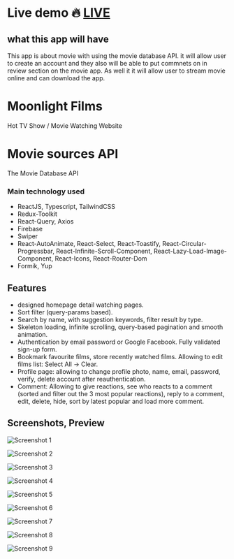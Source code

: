 # Live demo 🔥 [LIVE](https://moonlight-film.vercel.app/)

## what this app will have

This app is about movie with using the movie database API. it will allow user to create an account and they also will be able to put commnets on in review section on the movie app. As well it it will allow user to stream movie online and can download the app.

# Moonlight Films

Hot TV Show / Movie Watching Website

# Movie sources API

The Movie Database API

### Main technology used

- ReactJS, Typescript, TailwindCSS
- Redux-Toolkit
- React-Query, Axios
- Firebase
- Swiper
- React-AutoAnimate, React-Select, React-Toastify, React-Circular-Progressbar, React-Infinite-Scroll-Component, React-Lazy-Load-Image-Component, React-Icons, React-Router-Dom
- Formik, Yup

## Features

- designed homepage detail watching pages.
- Sort filter (query-params based).
- Search by name, with suggestion keywords, filter result by type.
- Skeleton loading, infinite scrolling, query-based pagination and smooth animation.
- Authentication by email password or Google Facebook. Fully validated sign-up form.
- Bookmark favourite films, store recently watched films. Allowing to edit films list: Select All -> Clear.
- Profile page: allowing to change profile photo, name, email, password, verify, delete account after reauthentication.
- Comment: Allowing to give reactions, see who reacts to a comment (sorted and filter out the 3 most popular reactions), reply to a comment, edit, delete, hide, sort by latest popular and load more comment.

## Screenshots, Preview

![Screenshot 1](https://i.ibb.co/4WM6xSp/home.png)

![Screenshot 2](https://i.ibb.co/CB0694y/detail.png)

![Screenshot 3](https://i.ibb.co/Vxf85Kh/watch.png)

![Screenshot 4](https://i.ibb.co/B2yQtvZ/explore.png)

![Screenshot 5](https://i.ibb.co/NY0kLHD/bookmark.png)

![Screenshot 6](https://i.ibb.co/P5pzbzf/search.png)

![Screenshot 7](https://i.ibb.co/kqc377t/profile.png)

![Screenshot 8](https://i.ibb.co/5BhLp4x/auth.png)

![Screenshot 9](https://i.ibb.co/LrYHgCF/mobile.png)
